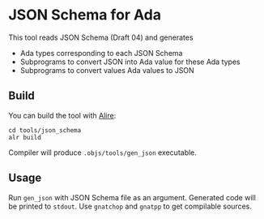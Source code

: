 # JSON Schema for Ada

This tool reads JSON Schema (Draft 04) and generates
* Ada types corresponding to each JSON Schema
* Subprograms to convert JSON into Ada value for these Ada types
* Subprograms to convert values Ada values to JSON

## Build

You can build the tool with [Alire](https://alire.ada.dev):

    cd tools/json_schema
    alr build

Compiler will produce `.objs/tools/gen_json` executable.

## Usage

Run `gen_json` with JSON Schema file as an argument.
Generated code will be printed to `stdout`.
Use `gnatchop` and `gnatpp` to get compilable sources.
